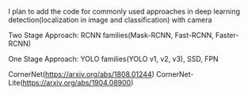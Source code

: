 I plan to add the code for commonly used approaches in deep learning detection(localization in image and classification) with camera

Two Stage Approach: RCNN families(Mask-RCNN, Fast-RCNN, Faster-RCNN)

One Stage Approach: YOLO families(YOLO v1, v2, v3), SSD, FPN

CornerNet(https://arxiv.org/abs/1808.01244)
CornerNet-Lite(https://arxiv.org/abs/1904.08900)
